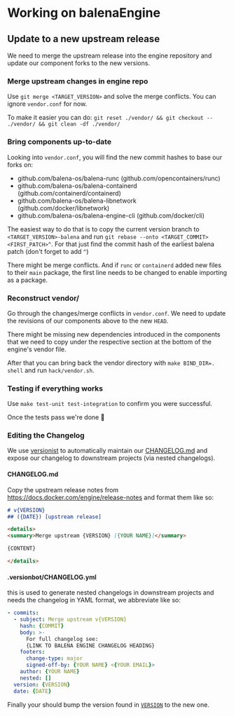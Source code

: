
# Working on balenaEngine

## Update to a new upstream release

We need to merge the upstream release into the engine repository and update our
component forks to the new versions.

### Merge upstream changes in engine repo

Use `git merge <TARGET_VERSION>` and solve the merge conflicts. You can ignore
`vendor.conf` for now.

To make it easier you can do:
`git reset ./vendor/ && git checkout -- ./vendor/ && git clean -df ./vendor/`

### Bring components up-to-date

Looking into `vendor.conf`, you will find the new commit hashes to base our
forks on:

* github.com/balena-os/balena-runc (github.com/opencontainers/runc)
* github.com/balena-os/balena-containerd (github.com/containerd/containerd)
* github.com/balena-os/balena-libnetwork (github.com/docker/libnetwork)
* github.com/balena-os/balena-engine-cli (github.com/docker/cli)

The easiest way to do that is to copy the current version branch to
`<TARGET_VERSION>-balena` and run `git rebase --onto <TARGET_COMMIT> <FIRST_PATCH>^`.
For that just find the commit hash of the earliest balena patch (don't forget to add `^`)

There might be merge conflicts. And if `runc` or `containerd` added new files to
their `main` package, the first line needs to be changed to enable importing
as a package.

### Reconstruct vendor/

Go through the changes/merge conflicts in `vendor.conf`. We need to update the
revisions of our components above to the new `HEAD`.

There might be missing new dependencies introduced in the components that we
need to copy under the respective section at the bottom of the engine's vendor
file.

After that you can bring back the vendor directory with `make BIND_DIR=. shell`
and run `hack/vendor.sh`.

### Testing if everything works

Use `make test-unit test-integration` to confirm you were successful.

Once the tests pass we're done :tada:

### Editing the Changelog

We use [versionist](https://github.com/balena-io/versionist) to automatically
maintain our [CHANGELOG.md](./CHANGELOG.md) and expose our changelog to downstream
projects (via nested changelogs).

#### CHANGELOG.md

Copy the upstream release notes from https://docs.docker.com/engine/release-notes
and format them like so:

```markdown
# v{VERSION}
## ({DATE}) [upstream release]

<details>
<summary>Merge upstream {VERSION} [{YOUR NAME}]</summary>

{CONTENT}

</details>
```

#### .versionbot/CHANGELOG.yml

this is used to generate nested changelogs in downstream projects and needs the
changelog in YAML format, we abbreviate like so:

```yaml
- commits:
  - subject: Merge upstream v{VERSION}
    hash: {COMMIT}
    body: >-
      For full changelog see:
      {LINK TO BALENA ENGINE CHANGELOG HEADING}
    footers:
      change-type: major
      signed-off-by: {YOUR NAME} <{YOUR EMAIL}>
    author: {YOUR NAME}
    nested: []
  version: {VERSION}
  date: {DATE}
```

Finally your should bump the version found in [`VERSION`](./VERSION) to the new one.
